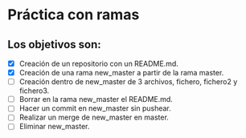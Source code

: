# Práctica con ramas


 Los objetivos son:
-

- [X] Creación de un repositorio con un README.md.
- [X] Creación de una rama new_master a partir de la rama master.
- [ ] Creación dentro de new_master de 3 archivos, fichero, fichero2 y fichero3.
- [ ] Borrar en la rama new_master el README.md.
- [ ] Hacer un commit en new_master sin pushear.
- [ ] Realizar un merge de new_master en master.
- [ ] Eliminar new_master.
